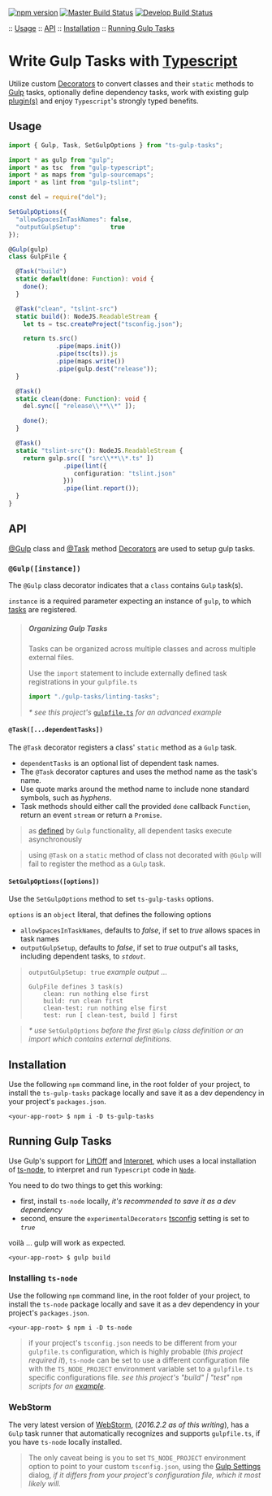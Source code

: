 [![npm version](https://badge.fury.io/js/typescript.svg)](https://www.npmjs.com/package/ts-gulp-tasks)
[![Master Build Status](https://travis-ci.org/Nejat/ts-gulp-tasks.svg?branch=master)](https://travis-ci.org/Nejat/ts-gulp-tasks)
[![Develop Build Status](https://travis-ci.org/Nejat/ts-gulp-tasks.svg?branch=develop)](https://travis-ci.org/Nejat/ts-gulp-tasks)

:: [Usage](#usage)
:: [API](#api)
:: [Installation](#installation)
:: [Running Gulp Tasks](#running-gulp-tasks)
<!--
: [Details Explained](#details-explained)
-->

# Write Gulp Tasks with [Typescript](https://www.typescriptlang.org)

Utilize custom
[Decorators](https://www.typescriptlang.org/docs/handbook/decorators.html)
to convert classes and their `static` methods to
[Gulp](https://github.com/gulpjs/gulp/blob/master/docs/getting-started.md)
tasks, optionally define dependency tasks, work with existing gulp
[plugin(s)](http://gulpjs.com/plugins/) 
and enjoy `Typescript`'s strongly typed benefits.

## Usage

```typescript
import { Gulp, Task, SetGulpOptions } from "ts-gulp-tasks";

import * as gulp from "gulp";
import * as tsc  from "gulp-typescript";
import * as maps from "gulp-sourcemaps";
import * as lint from "gulp-tslint";

const del = require("del");

SetGulpOptions({
  "allowSpacesInTaskNames": false,
  "outputGulpSetup":        true
});

@Gulp(gulp)
class GulpFile {

  @Task("build")
  static default(done: Function): void {
    done();
  }

  @Task("clean", "tslint-src")
  static build(): NodeJS.ReadableStream {
    let ts = tsc.createProject("tsconfig.json");

    return ts.src()
             .pipe(maps.init())
             .pipe(tsc(ts)).js
             .pipe(maps.write())
             .pipe(gulp.dest("release"));
  }

  @Task()
  static clean(done: Function): void {
    del.sync([ "release\\**\\*" ]);

    done();
  }

  @Task()
  static "tslint-src"(): NodeJS.ReadableStream {
    return gulp.src([ "src\\**\\*.ts" ])
               .pipe(lint({
                  configuration: "tslint.json"
               }))
               .pipe(lint.report());
  }
}
```

## API

[@Gulp](#gulpinstance) class and [@Task](#taskdependenttasks) method
[Decorators](https://www.typescriptlang.org/docs/handbook/decorators.html)
are used to setup gulp tasks. 

### `@Gulp([instance])`

The `@Gulp` class decorator indicates that a `class` contains `Gulp` task(s).

`instance` is a required parameter expecting an instance of `gulp`, to which
[tasks](#taskdependenttasks) are registered.

> ##### _Organizing Gulp Tasks_
> Tasks can be organized across multiple classes and across multiple external
> files.
>
> Use the `import` statement to include externally defined task registrations
> in your `gulpfile.ts`
>
> ```typescript
> import "./gulp-tasks/linting-tasks";
> ```
> _* see this project's_ 
> [`gulpfile.ts`](https://github.com/Nejat/ts-gulp-tasks/blob/master/gulpfile.ts)
> _for an advanced example_

#### `@Task([...dependentTasks])`

The `@Task` decorator registers a class' `static` method as a `Gulp` task.

* `dependentTasks` is an optional list of dependent task names.
* The `@Task` decorator captures and uses the method name as the task's name.
* Use quote marks around the method name to include none standard symbols, such
as _hyphens_.
* Task methods should either call the provided `done` callback `Function`,
return an event `stream` or return a `Promise`.

> as [defined](https://github.com/gulpjs/gulp/blob/master/docs/API.md#gulptaskname--deps--fn)
> by `Gulp` functionality, all dependent tasks execute asynchronously

> using `@Task` on a `static` method of class not decorated with `@Gulp` will
> fail to register the method as a `Gulp` task. 

#### `SetGulpOptions([options])`

Use the `SetGulpOptions` method to set `ts-gulp-tasks` options.

`options` is an `object` literal, that defines the following options

* `allowSpacesInTaskNames`, defaults to _false_, if set to _true_ allows spaces
in task names
* `outputGulpSetup`, defaults to _false_, if set to _true_ output's all tasks,
including dependent tasks, to _`stdout`_.

> `outputGulpSetup: true` _example output ..._
> ```
> GulpFile defines 3 task(s)
>     clean: run nothing else first
>     build: run clean first
>     clean-test: run nothing else first
>     test: run [ clean-test, build ] first
> ```

> _* use_ `SetGulpOptions` _before the first_ `@Gulp` _class definition or an
> import which contains external definitions._

## Installation

Use the following `npm` command line, in the root folder of your project, to
install the `ts-gulp-tasks` package locally and save it as a dev dependency
in your project's `packages.json`.

```
<your-app-root> $ npm i -D ts-gulp-tasks
```

## Running Gulp Tasks

Use Gulp's support for [LiftOff](https://github.com/js-cli/js-liftoff)
and [Interpret](https://github.com/js-cli/js-interpret), which uses a local
installation of [ts-node](https://www.npmjs.com/package/ts-node), to
interpret and run `Typescript` code in [`Node`](https://nodejs.org).

You need to do two things to get this working:

* first, install `ts-node` locally, _it's recommended to save it as a dev
dependency_
* second, ensure the `experimentalDecorators`
[tsconfig](https://www.typescriptlang.org/docs/handbook/tsconfig-json.html)
setting is set to _`true`_

voilà ... gulp will work as expected.

```
<your-app-root> $ gulp build
```

### Installing `ts-node`

Use the following `npm` command line, in the root folder of your project, to
install the `ts-node` package locally and save it as a dev dependency
in your project's `packages.json`.

```
<your-app-root> $ npm i -D ts-node
```

> if your project's `tsconfig.json` needs to be different from your `gulpfile.ts`
> configuration, which is highly probable (_this project required it_), `ts-node` can
> be set to use a different configuration file with the `TS_NODE_PROJECT` environment
> variable set to a `gulpfile.ts` specific configurations file. _see this project's
> "build" | "test"_ `npm` _scripts for an_
> [_example_](https://github.com/Nejat/ts-gulp-tasks/blob/master/packages.json).

### WebStorm

The very latest version of [WebStorm](https://www.jetbrains.com/webstorm/),
(_2016.2.2 as of this writing_), has a `Gulp` task runner that automatically recognizes
and supports `gulpfile.ts`, if you have `ts-node` locally installed.

> The only caveat being is you to set `TS_NODE_PROJECT` environment option to point to
> your custom `tsconfig.json`, using the 
> [Gulp Settings](https://www.jetbrains.com/help/webstorm/2016.2/gulp-tool-window.html)
> dialog, _if it differs from your project's configuration file, which it most likely will._

<!--## Details Explained
### How it Works
### Rationalization
#### Choice of `static` Methods
#### Testing `@Decorators`
-->
